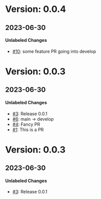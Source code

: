# Version: 0.0.4
## 2023-06-30


#### Unlabeled Changes

* [#10](https://github.com/rjgill/test/pull/10): some feature PR going into develop


# Version: 0.0.3
## 2023-06-30


#### Unlabeled Changes

* [#3](https://github.com/rjgill/test/pull/3): Release 0.0.1
* [#6](https://github.com/rjgill/test/pull/6): main -> develop
* [#4](https://github.com/rjgill/test/pull/4): Fancy PR
* [#1](https://github.com/rjgill/test/pull/1): This is a PR


# Version: 0.0.3
## 2023-06-30


#### Unlabeled Changes

* [#3](https://github.com/rjgill/test/pull/3): Release 0.0.1



